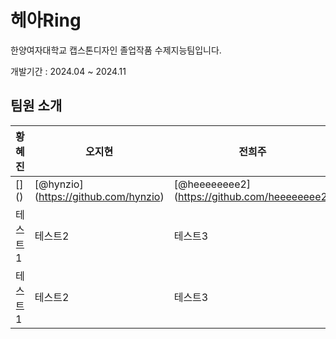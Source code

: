 # 헤아Ring
한양여자대학교 캡스톤디자인 졸업작품 수제지능팀입니다.

개발기간 : 2024.04 ~ 2024.11

## 팀원 소개
|황혜진|오지현|전희주|옥지원|
|------|---|---|---|
|[] ()|[@hynzio] (https://github.com/hynzio)|[@heeeeeeee2] (https://github.com/heeeeeeee2)|[@jiwon102] (https://github.com/jiwon102)
|테스트1|테스트2|테스트3|
|테스트1|테스트2|테스트3|
